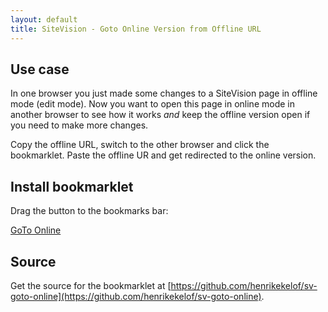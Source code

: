 ```yaml
---
layout: default
title: SiteVision - Goto Online Version from Offline URL
---
```


## Use case

In one browser you just made some changes to a SiteVision page in offline mode (edit mode). 
Now you want to open this page in online mode in another browser to see how it works <i>and</i>
 keep the offline version open if you need to make more changes. 
 
 Copy the offline URL, switch to the other browser and click the bookmarklet. Paste the offline
  UR and get redirected to the online version.

## Install bookmarklet
<p class="lead">Drag the button to the bookmarks bar:</p>
<p>
<a href="javascript:(function(a){var b=a.createElement('script');b.setAttribute('src','//henrikekelof.github.io/sv-goto-online/goto-online.min.js?o='+encodeURIComponent(a.location.href)+'&t='+(new Date).getTime()),a.body.appendChild(b)}(document));" 
class="btn btn-success btn-lg" 
title="Drag to bookmarks bar">
GoTo Online
</a>
</p>

## Source

Get the source for the bookmarklet at [https://github.com/henrikekelof/sv-goto-online](https://github.com/henrikekelof/sv-goto-online).


